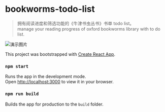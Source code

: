 
# bookworms-todo-list

> 拥有阅读进度和筛选功能的《牛津书虫丛书》书单 todo list。<br />
> manage your reading progress of oxford bookworms library with to do list. 

![演示图片](https://res.cloudinary.com/dlf0lauxy/image/upload/v1664625965/github/Screen_Shot_2022-10-01_at_11.36.29_AM_ms7fnr.png
)

This project was bootstrapped with [Create React App](https://github.com/facebook/create-react-app).

### `npm start`

Runs the app in the development mode.\
Open [http://localhost:3000](http://localhost:3000) to view it in your browser.

### `npm run build`

Builds the app for production to the `build` folder.
